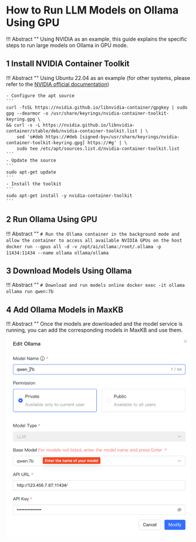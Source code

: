 # How to Run LLM Models on Ollama Using GPU

!!! Abstract ""
    Using NVIDIA as an example, this guide explains the specific steps to run large models on Ollama in GPU mode.

## 1 Install NVIDIA Container Toolkit

!!! Abstract ""
    Using Ubuntu 22.04 as an example (for other systems, please refer to the [NVIDIA official documentation](https://docs.nvidia.com/datacenter/cloud-native/container-toolkit/latest/arch-overview.html))

    - Configure the apt source
    ```
    curl -fsSL https://nvidia.github.io/libnvidia-container/gpgkey | sudo gpg --dearmor -o /usr/share/keyrings/nvidia-container-toolkit-keyring.gpg \
    && curl -s -L https://nvidia.github.io/libnvidia-container/stable/deb/nvidia-container-toolkit.list | \
        sed 's#deb https://#deb [signed-by=/usr/share/keyrings/nvidia-container-toolkit-keyring.gpg] https://#g' | \
        sudo tee /etc/apt/sources.list.d/nvidia-container-toolkit.list
    ```
    - Update the source
    ```
    sudo apt-get update
    ```
    - Install the toolkit
    ```
    sudo apt-get install -y nvidia-container-toolkit
    ```

## 2 Run Ollama Using GPU

!!! Abstract ""
    ```
    # Run the Ollama container in the background mode and allow the container to access all available NVIDIA GPUs on the host
    docker run --gpus all -d -v /opt/ai/ollama:/root/.ollama -p 11434:11434 --name ollama ollama/ollama
    ```

## 3 Download Models Using Ollama

!!! Abstract ""
    ```
    # Download and run models online
    docker exec -it ollama ollama run qwen:7b
    ```

## 4 Add Ollama Models in MaxKB

!!! Abstract ""
    Once the models are downloaded and the model service is running, you can add the corresponding models in MaxKB and use them.
![Add Model](../img/FAQ/addmodel.png)
